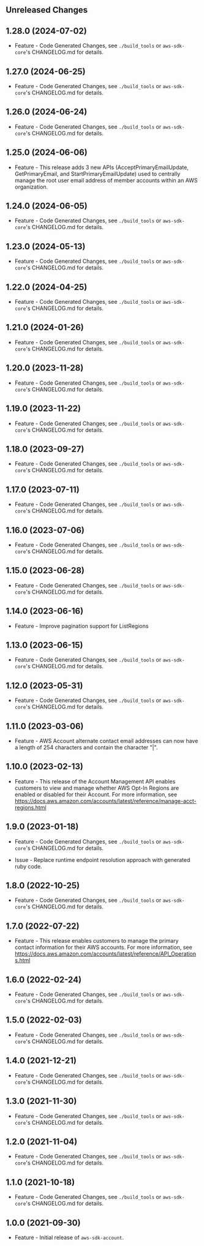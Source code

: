 Unreleased Changes
------------------

1.28.0 (2024-07-02)
------------------

* Feature - Code Generated Changes, see `./build_tools` or `aws-sdk-core`'s CHANGELOG.md for details.

1.27.0 (2024-06-25)
------------------

* Feature - Code Generated Changes, see `./build_tools` or `aws-sdk-core`'s CHANGELOG.md for details.

1.26.0 (2024-06-24)
------------------

* Feature - Code Generated Changes, see `./build_tools` or `aws-sdk-core`'s CHANGELOG.md for details.

1.25.0 (2024-06-06)
------------------

* Feature - This release adds 3 new APIs (AcceptPrimaryEmailUpdate, GetPrimaryEmail, and StartPrimaryEmailUpdate) used to centrally manage the root user email address of member accounts within an AWS organization.

1.24.0 (2024-06-05)
------------------

* Feature - Code Generated Changes, see `./build_tools` or `aws-sdk-core`'s CHANGELOG.md for details.

1.23.0 (2024-05-13)
------------------

* Feature - Code Generated Changes, see `./build_tools` or `aws-sdk-core`'s CHANGELOG.md for details.

1.22.0 (2024-04-25)
------------------

* Feature - Code Generated Changes, see `./build_tools` or `aws-sdk-core`'s CHANGELOG.md for details.

1.21.0 (2024-01-26)
------------------

* Feature - Code Generated Changes, see `./build_tools` or `aws-sdk-core`'s CHANGELOG.md for details.

1.20.0 (2023-11-28)
------------------

* Feature - Code Generated Changes, see `./build_tools` or `aws-sdk-core`'s CHANGELOG.md for details.

1.19.0 (2023-11-22)
------------------

* Feature - Code Generated Changes, see `./build_tools` or `aws-sdk-core`'s CHANGELOG.md for details.

1.18.0 (2023-09-27)
------------------

* Feature - Code Generated Changes, see `./build_tools` or `aws-sdk-core`'s CHANGELOG.md for details.

1.17.0 (2023-07-11)
------------------

* Feature - Code Generated Changes, see `./build_tools` or `aws-sdk-core`'s CHANGELOG.md for details.

1.16.0 (2023-07-06)
------------------

* Feature - Code Generated Changes, see `./build_tools` or `aws-sdk-core`'s CHANGELOG.md for details.

1.15.0 (2023-06-28)
------------------

* Feature - Code Generated Changes, see `./build_tools` or `aws-sdk-core`'s CHANGELOG.md for details.

1.14.0 (2023-06-16)
------------------

* Feature - Improve pagination support for ListRegions

1.13.0 (2023-06-15)
------------------

* Feature - Code Generated Changes, see `./build_tools` or `aws-sdk-core`'s CHANGELOG.md for details.

1.12.0 (2023-05-31)
------------------

* Feature - Code Generated Changes, see `./build_tools` or `aws-sdk-core`'s CHANGELOG.md for details.

1.11.0 (2023-03-06)
------------------

* Feature - AWS Account alternate contact email addresses can now have a length of 254 characters and contain the character "|".

1.10.0 (2023-02-13)
------------------

* Feature - This release of the Account Management API enables customers to view and manage whether AWS Opt-In Regions are enabled or disabled for their Account. For more information, see https://docs.aws.amazon.com/accounts/latest/reference/manage-acct-regions.html

1.9.0 (2023-01-18)
------------------

* Feature - Code Generated Changes, see `./build_tools` or `aws-sdk-core`'s CHANGELOG.md for details.

* Issue - Replace runtime endpoint resolution approach with generated ruby code.

1.8.0 (2022-10-25)
------------------

* Feature - Code Generated Changes, see `./build_tools` or `aws-sdk-core`'s CHANGELOG.md for details.

1.7.0 (2022-07-22)
------------------

* Feature - This release enables customers to manage the primary contact information for their AWS accounts. For more information, see https://docs.aws.amazon.com/accounts/latest/reference/API_Operations.html

1.6.0 (2022-02-24)
------------------

* Feature - Code Generated Changes, see `./build_tools` or `aws-sdk-core`'s CHANGELOG.md for details.

1.5.0 (2022-02-03)
------------------

* Feature - Code Generated Changes, see `./build_tools` or `aws-sdk-core`'s CHANGELOG.md for details.

1.4.0 (2021-12-21)
------------------

* Feature - Code Generated Changes, see `./build_tools` or `aws-sdk-core`'s CHANGELOG.md for details.

1.3.0 (2021-11-30)
------------------

* Feature - Code Generated Changes, see `./build_tools` or `aws-sdk-core`'s CHANGELOG.md for details.

1.2.0 (2021-11-04)
------------------

* Feature - Code Generated Changes, see `./build_tools` or `aws-sdk-core`'s CHANGELOG.md for details.

1.1.0 (2021-10-18)
------------------

* Feature - Code Generated Changes, see `./build_tools` or `aws-sdk-core`'s CHANGELOG.md for details.

1.0.0 (2021-09-30)
------------------

* Feature - Initial release of `aws-sdk-account`.

